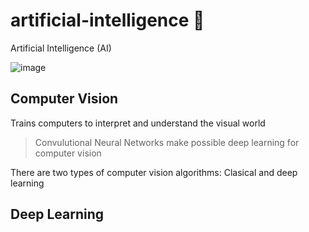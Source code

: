 # artificial-intelligence 🤖
Artificial Intelligence (AI)

![image](https://github.com/CarolinaChavezDavid/artificial-intelligence/assets/77591347/abe18fa3-93d8-41e9-a4f8-4a6699a5db19)

## Computer Vision
Trains computers to interpret and understand the visual world

> Convulutional Neural Networks make possible deep learning for computer vision

There are two types of computer vision algorithms: Clasical and deep learning
## Deep Learning




